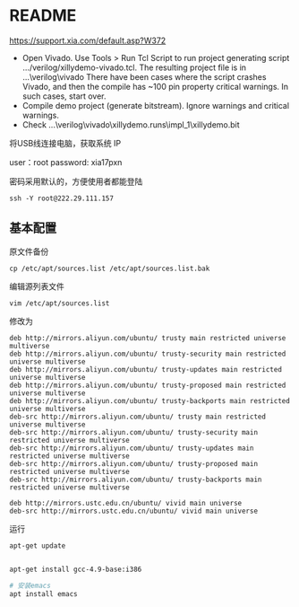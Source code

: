 <!-- README.md --- 
;; 
;; Description: 
;; Author: Hongyi Wu(吴鸿毅)
;; Email: wuhongyi@qq.com 
;; Created: 四 12月 20 20:21:20 2018 (+0800)
;; Last-Updated: 一 1月 21 13:41:36 2019 (+0800)
;;           By: Hongyi Wu(吴鸿毅)
;;     Update #: 8
;; URL: http://wuhongyi.cn -->

# README

https://support.xia.com/default.asp?W372

- Open Vivado. Use Tools > Run Tcl Script to run project generating script …/verilog/xillydemo-vivado.tcl. The resulting project file is in ...\verilog\vivado
There have been cases where the script crashes Vivado, and then the compile has ~100 pin property critical warnings. In such cases, start over.  
- Compile demo project (generate bitstream). Ignore warnings and critical warnings.
- Check ...\verilog\vivado\xillydemo.runs\impl_1\xillydemo.bit 


将USB线连接电脑，获取系统 IP

user：root
password: xia17pxn

密码采用默认的，方便使用者都能登陆

```
ssh -Y root@222.29.111.157
```

## 基本配置

原文件备份

```
cp /etc/apt/sources.list /etc/apt/sources.list.bak
```

编辑源列表文件
```
vim /etc/apt/sources.list
```

修改为
```
deb http://mirrors.aliyun.com/ubuntu/ trusty main restricted universe multiverse
deb http://mirrors.aliyun.com/ubuntu/ trusty-security main restricted universe multiverse
deb http://mirrors.aliyun.com/ubuntu/ trusty-updates main restricted universe multiverse
deb http://mirrors.aliyun.com/ubuntu/ trusty-proposed main restricted universe multiverse
deb http://mirrors.aliyun.com/ubuntu/ trusty-backports main restricted universe multiverse
deb-src http://mirrors.aliyun.com/ubuntu/ trusty main restricted universe multiverse
deb-src http://mirrors.aliyun.com/ubuntu/ trusty-security main restricted universe multiverse
deb-src http://mirrors.aliyun.com/ubuntu/ trusty-updates main restricted universe multiverse
deb-src http://mirrors.aliyun.com/ubuntu/ trusty-proposed main restricted universe multiverse
deb-src http://mirrors.aliyun.com/ubuntu/ trusty-backports main restricted universe multiverse

deb http://mirrors.ustc.edu.cn/ubuntu/ vivid main universe
deb-src http://mirrors.ustc.edu.cn/ubuntu/ vivid main universe
```

运行
```
apt-get update
```


```bash

apt-get install gcc-4.9-base:i386

```


```bash
# 安装emacs
apt install emacs
```







<!-- README.md ends here -->
